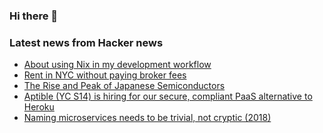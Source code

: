 ### Hi there 👋

<!--
**arashid-sh/arashid-sh** is a ✨ _special_ ✨ repository because its `README.md` (this file) appears on your GitHub profile.

Here are some ideas to get you started:

- 🔭 I’m currently working on ...
- 🌱 I’m currently learning ...
- 👯 I’m looking to collaborate on ...
- 🤔 I’m looking for help with ...
- 💬 Ask me about ...
- 📫 How to reach me: ...
- 😄 Pronouns: ...
- ⚡ Fun fact: ...
-->

### Latest news from Hacker news
<!-- BLOG-POST-LIST:START -->
- [About using Nix in my development workflow](https://ejpcmac.net/blog/about-using-nix-in-my-development-workflow/)
- [Rent in NYC without paying broker fees](https://reny-webapp.herokuapp.com/)
- [The Rise and Peak of Japanese Semiconductors](https://asianometry.substack.com/p/the-rise-and-peak-of-japanese-semiconductors)
- [Aptible &lpar;YC S14&rpar; is hiring for our secure, compliant PaaS alternative to Heroku](https://www.aptible.com/careers/)
- [Naming microservices needs to be trivial, not cryptic &lpar;2018&rpar;](https://theiconic.tech/naming-your-microservices-needs-to-be-trivial-not-cryptic-288902e800e1?gi=94e2c65eaa27)
<!-- BLOG-POST-LIST:END -->
